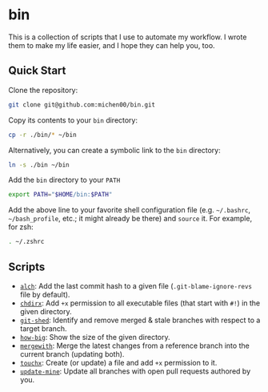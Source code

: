 # bin

This is a collection of scripts that I use to automate my workflow. I wrote them to make my life easier, and I hope they can help you, too.

## Quick Start

Clone the repository:

```bash
git clone git@github.com:michen00/bin.git
```

Copy its contents to your `bin` directory:

```bash
cp -r ./bin/* ~/bin
```

Alternatively, you can create a symbolic link to the `bin` directory:

```bash
ln -s ./bin ~/bin
```

Add the `bin` directory to your `PATH`

```bash
export PATH="$HOME/bin:$PATH"
```

Add the above line to your favorite shell configuration file (e.g. `~/.bashrc`, `~/bash_profile`, etc.; it might already be there) and `source` it. For example, for zsh:

```bash
. ~/.zshrc
```

## Scripts

- [`alch`](alch): Add the last commit hash to a given file (`.git-blame-ignore-revs` file by default).
- [`chdirx`](chdirx): Add `+x` permission to all executable files (that start with `#!`) in the given directory.
- [`git-shed`](git-shed): Identify and remove merged & stale branches with respect to a target branch.
- [`how-big`](how-big): Show the size of the given directory.
- [`mergewith`](mergewith): Merge the latest changes from a reference branch into the current branch (updating both).
- [`touchx`](touchx): Create (or update) a file and add `+x` permission to it.
- [`update-mine`](update-mine): Update all branches with open pull requests authored by you.
